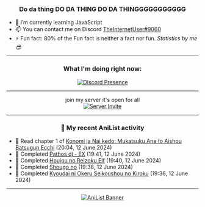 <div align="center">

### Do da thing DO DA THING DO DA THINGGGGGGGGGGG
</div>

- 🌱 I’m currently learning JavaScript
- 📫 You can contact me on Discord [TheInternetUser#9060](https://discord.com/users/534117072796385300)
- ⚡ Fun fact: 80% of the Fun fact is neither a fact nor fun. _Statistics by me 😎_
<hr>

<div align="center">

### What I'm doing right now:
[![Discord Presence](https://lanyard.cnrad.dev/api/534117072796385300)](https://discord.com/users/534117072796385300)
<hr>

join my server it's open for all <br>
[![Server Invite](https://invidget.switchblade.xyz/bfYgVHxrSs)](https://discord.gg/bfYgVHxrSs)

<hr>
  
### 🌸 My recent AniList activity

</div>

<!-- ANILIST_ACTIVITY:start -->

-   📖 Read chapter 1 of [Konomi ja Nai kedo: Mukatsuku Ane to Aishou Batsugun Ecchi](https://anilist.co/manga/163992) (20:04, 12 June 2024)
-   📖 Completed [Pathos dj - EX](https://anilist.co/manga/32004) (19:41, 12 June 2024)
-   📖 Completed [Houjou no Reizoku Elf](https://anilist.co/manga/112672) (19:40, 12 June 2024)
-   📖 Completed [Shougo no](https://anilist.co/manga/140433) (19:38, 12 June 2024)
-   📖 Completed [Kyoudai ni Okeru Seikoushou no Kiroku](https://anilist.co/manga/131310) (19:36, 12 June 2024)

<!-- ANILIST_ACTIVITY:end -->
<hr>

<div align="center">

[![AniList Banner](https://img.anili.st/User/929966)](https://anilist.co/user/TheInternetUser)

<!-- ![Profile views](https://gpvc.arturio.dev/TheInternetUse7) Since 2023-01-09 -->
<br>


</div>

